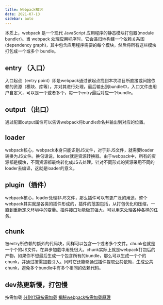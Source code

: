 ```yaml
---
title: Webpack知识
date: 2021-07-13
sidebar: auto
---
```



本质上，webpack 是一个现代 JavaScript 应用程序的静态模块打包器(module bundler)。当 webpack 处理应用程序时，它会递归地构建一个依赖关系图(dependency graph)，其中包含应用程序需要的每个模块，然后将所有这些模块打包成一个或多个 bundle。

## entry （入口）
入口起点（entry point）即是webpack通过该起点找到本次项目所直接或间接依赖的资源（模块、库等），并对其进行处理，最后输出到bundle中，入口文件由用户自定义，可以是一个或者多个，每一个entry最后对应一个bundle。

## output （出口）
通过配置output属性可以告诉webpack将bundle命名并输出到对应的位置。

## loader
webpack核心，webpack本身只能识别JS文件，对于非JS文件，就需要loader转换为JS文件。换句话说，loader就是资源转换器。由于webpack中，所有的资源都是模块，不同资源都最终转化成JS去处理。针对不同形式的资源采用不同的loader去编译，这就是loader的意义。

## plugin（插件）
webpack核心，loader处理非JS文件，那么插件可以有更广泛的用途。整个webpack其实就是各类的插件形成的，插件的范围包括，从打包优化和压缩，一直到重新定义环境中的变量。插件接口功能极其强大，可以用来处理各种各样的任务。

## chunk
被entry所依赖的额外的代码块，同样可以包含一个或者多个文件。chunk也就是一个个的JS文件，在异步加载中用处很大。chunk实际上就是webpack打包后的产物，如果你不想最后生成一个包含所有的bundle，那么可以生成一个个的chunk，并通过按需加载引入。同时它还能够通过插件提取公共依赖，生成公共chunk，避免多个bundle中有多个相同的依赖代码。

## dev热更新慢，打包慢
按需加载
[分割代码按需加载](https://webpack.wuhaolin.cn/4%E4%BC%98%E5%8C%96/4-12%E6%8C%89%E9%9C%80%E5%8A%A0%E8%BD%BD.html)
[揭秘webpack按需加载原理](https://juejin.cn/post/6850418111599165448)